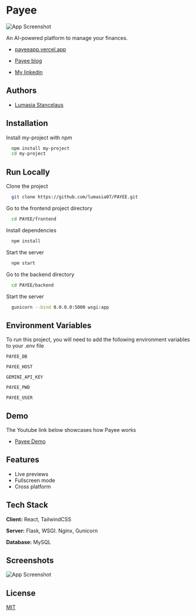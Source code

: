 
# Payee

![App Screenshot](https://i.ibb.co/wzqbNbv/Screenshot-from-2024-07-08-16-02-36.png)

An AI-powered platform to manage your finances.

- [payeeapp.vercel.app](https://payeeapp.vercel.app)

- [Payee blog](https://lumasiastancelaus.medium.com/payee-6b021ed05178)

- [My linkedin](www.linkedin.com/in/lumasia-stancelaus)

## Authors

- [Lumasia Stancelaus](https://www.github.com/lumasia07)



## Installation

Install my-project with npm

```bash
  npm install my-project
  cd my-project
```
    
## Run Locally

Clone the project

```bash
  git clone https://github.com/lumasia07/PAYEE.git
```

Go to the frontend project directory

```bash
  cd PAYEE/frontend
```

Install dependencies

```bash
  npm install
```

Start the server

```bash
  npm start
```

Go to the backend directory
```bash
  cd PAYEE/backend
```

Start the server
```bash
  gunicorn --bind 0.0.0.0:5000 wsgi:app
```
  


## Environment Variables

To run this project, you will need to add the following environment variables to your .env file

`PAYEE_DB`

`PAYEE_HOST`

`GEMINI_API_KEY`

`PAYEE_PWD`

`PAYEE_USER`


## Demo

The Youtube link below showcases how Payee works

- [Payee Demo](https://youtu.be/RgWFcIpUioc)


## Features

- Live previews
- Fullscreen mode
- Cross platform


## Tech Stack

**Client:** React, TailwindCSS

**Server:** Flask, WSGI. Nginx, Gunicorn

**Database:** MySQL


## Screenshots

![App Screenshot](https://i.ibb.co/kMrYRc1/Screenshot-from-2024-07-10-21-40-47.png)



## License

[MIT](https://choosealicense.com/licenses/mit/)

